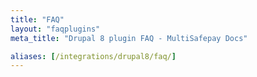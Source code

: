 ```yaml
---
title: "FAQ"
layout: "faqplugins"
meta_title: "Drupal 8 plugin FAQ - MultiSafepay Docs"

aliases: [/integrations/drupal8/faq/]
---
```

